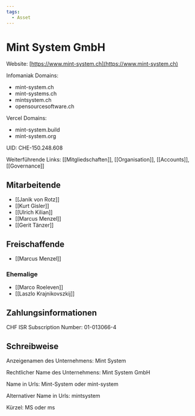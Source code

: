 ```yaml
---
tags:
  - Asset
---
```


# Mint System GmbH

Website: [https://www.mint-system.ch](https://www.mint-system.ch)

Infomaniak Domains:

- mint-system.ch
- mint-systems.ch
- mintsystem.ch
- opensourcesoftware.ch

Vercel Domains:

- mint-system.build
- mint-system.org

UID: CHE-150.248.608

Weiterführende Links: [[Mitgliedschaften]], [[Organisation]], [[Accounts]], [[Governance]]

## Mitarbeitende

- [[Janik von Rotz]]
- [[Kurt Gisler]]
- [[Ulrich Kilian]]
- [[Marcus Menzel]]
- [[Gerit Tänzer]]

## Freischaffende

- [[Marcus Menzel]]

### Ehemalige

- [[Marco Roeleven]]
- [[Laszlo Krajnikovszkij]]

## Zahlungsinformationen

CHF ISR Subscription Number: 01-013066-4

## Schreibweise

Anzeigenamen des Unternehmens: Mint System

Rechtlicher Name des Unternehmens: Mint System GmbH

Name in Urls: Mint-System oder mint-system

Alternativer Name in Urls: mintsystem

Kürzel: MS oder ms
